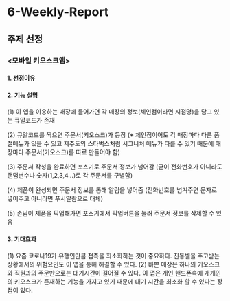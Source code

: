 # 6-Weekly-Report

## 주제 선정

### <모바일 키오스크앱>

#### 1. 선정이유



#### 2. 기능 설명

 (1) 이 앱을 이용하는 매장에 들어가면 각 매장의 정보(체인점이라면 지점명)을 담고 있는 큐알코드가 존재

 (2) 큐알코드를 찍으면 주문서(키오스크)가 등장 (※ 체인점이어도 각 매장마다 다른 품절메뉴가 있을 수 있고 제주도의 스타벅스처럼  시그니처 메뉴가 다를 수 있기 때문에 매장마다 주문서(키오스크)를 따로 만들어야 함)

 (3) 주문서 작성을 완료하면 포스기로 주문서 정보가 넘어감 (굳이 전화번호가 아니라도 랜덤변수나 숫자(1,2,3,4...)로 각 주문서를 구별함)

 (4) 제품이 완성되면 주문서 정보를 통해 알림을 넣어줌 (전화번호를 넘겨주면 문자로 넣어주고 아니라면 푸시알람으로 대체)

 (5) 손님이 제품을 픽업해가면 포스기에서 픽업버튼을 눌러 주문서 정보를 삭제할 수 있음 




#### 3. 기대효과
(1) 요즘 코로나19가 유행인만큼 접촉을 최소화하는 것이 중요하다. 진동벨을 주고받는 상황에서의 위험요인도 이 앱을 통해 해결할 수 있다.
(2) 바쁜 매장은 하나의 키오스크와 직원과의 주문만으로는 대기시간이 길어질 수 있다. 이 앱은 개인 핸드폰속에 개개인의 키오스크가 존재하는 기능을 가지고 있기 때문에 
    대기 시간을 최소화 할 수 있다는 장점이 있다.

